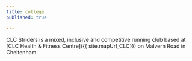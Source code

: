 ```yaml
---
title: college
published: true

---
```


CLC Striders is a mixed, inclusive and competitive running club based at [CLC Health & Fitness Centre]({{ site.mapUrl_CLC}}) on Malvern Road in Cheltenham.
